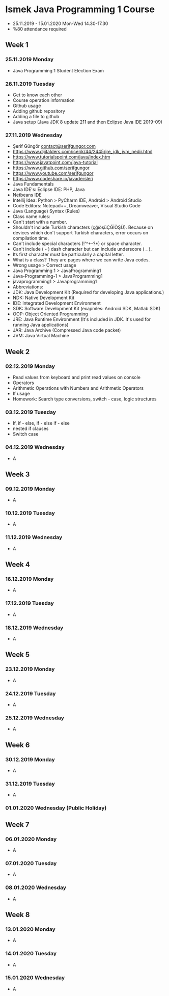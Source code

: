 # Ismek Java Programming 1 Course
- 25.11.2019 - 15.01.2020 Mon-Wed 14.30-17.30
- %80 attendance required
## Week 1
### 25.11.2019 Monday
- Java Programming 1 Student Election Exam
### 26.11.2019 Tuesday
- Get to know each other
- Course operation information
- Github usage
- Adding github repository
- Adding a file to github
- Java setup (Java JDK 8 update 211 and then Eclipse Java IDE 2019-09)
### 27.11.2019 Wednesday
- Şerif Güngör contact@serifgungor.com
- https://www.dijitalders.com/icerik/44/2445/jre_jdk_jvm_nedir.html
- https://www.tutorialspoint.com/java/index.htm
- https://www.javatpoint.com/java-tutorial
- https://www.github.com/serifgungor
- https://www.youtube.com/serifgungor
- https://www.codeshare.io/javadersleri
- Java Fundamentals
- Java IDE's: Eclipse IDE: PHP, Java
- Netbeans IDE
- Intellij Idea: Python > PyCharm IDE, Android > Android Studio
- Code Editors: Notepad++, Dreamweaver, Visual Studio Code
- Java (Language) Syntax (Rules)
- Class name rules:
- Can't start with a number.
- Shouldn't include Turkish characters (çğıöşüÇĞİÖŞÜ). Because on devices which don't support Turkish characters, error occurs on compilation time.
- Can't include special characters (!'^+-?*) or space character.
- Can't include ( - ) dash character but can include underscore ( _ ).
- Its first character must be particularly a capital letter.
- What is a class? They are pages where we can write Java codes.
- Wrong usage > Correct usage
- Java Programming 1 > JavaProgramming1
- Java-Programming-1 > JavaProgramming1
- javaprogramming1 > Javaprogramming1
- Abbreviations:
- JDK: Java Development Kit (Required for developing Java applications.)
- NDK: Native Development Kit
- IDE: Integrated Development Environment
- SDK: Software Development Kit (exapmles: Android SDK, Matlab SDK)
- OOP: Object Oriented Programming
- JRE: Java Runtime Environment (It's included in JDK. It's used for running Java applications)
- JAR: Java Archive (Compressed Java code packet)
- JVM: Java Virtual Machine
## Week 2
### 02.12.2019 Monday
- Read values from keyboard and print read values on console
- Operators
- Arithmetic Operations with Numbers and Arithmetic Operators
- If usage
- Homework: Search type conversions, switch - case, logic structures
### 03.12.2019 Tuesday
- If, if - else, if - else if - else
- nested if clauses
- Switch case
### 04.12.2019 Wednesday
- A
## Week 3
### 09.12.2019 Monday
- A
### 10.12.2019 Tuesday
- A
### 11.12.2019 Wednesday
- A
## Week 4
### 16.12.2019 Monday
- A
### 17.12.2019 Tuesday
- A
### 18.12.2019 Wednesday
- A
## Week 5
### 23.12.2019 Monday
- A
### 24.12.2019 Tuesday
- A
### 25.12.2019 Wednesday
- A
## Week 6
### 30.12.2019 Monday
- A
### 31.12.2019 Tuesday
- A
### 01.01.2020 Wednesday (Public Holiday)
## Week 7
### 06.01.2020 Monday
- A
### 07.01.2020 Tuesday
- A
### 08.01.2020 Wednesday
- A
## Week 8
### 13.01.2020 Monday
- A
### 14.01.2020 Tuesday
- A
### 15.01.2020 Wednesday
- A
